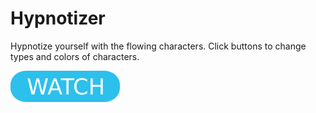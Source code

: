 # Hypnotizer

Hypnotize yourself with the flowing characters. Click buttons to change types and colors of characters.

[![button](watch.png)](hypnotizer.html)
